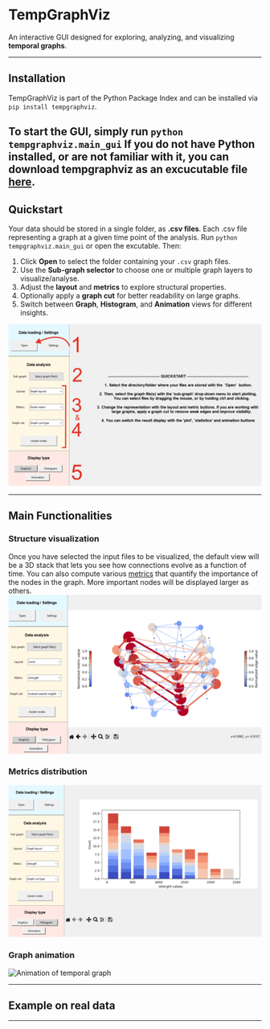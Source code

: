 # TempGraphViz
An interactive GUI designed for exploring, analyzing, and visualizing **temporal graphs**.

---
## Installation
TempGraphViz is part of the Python Package Index and can be installed via ```pip install tempgraphviz```.

To start the GUI, simply run ```python tempgraphviz.main_gui```
If you do not have Python installed, or are not familiar with it, you can download tempgraphviz as an excucutable file [here](link).
---

## Quickstart
Your data should be stored in a single folder, as **.csv files**. Each .csv file representing a graph at a given time point of the analysis.
Run ```python tempgraphviz.main_gui``` or open the excutable. Then:

1. Click **Open** to select the folder containing your `.csv` graph files.  
2. Use the **Sub-graph selector** to choose one or multiple graph layers to visualize/analyse.  
3. Adjust the **layout** and **metrics** to explore structural properties.  
4. Optionally apply a **graph cut** for better readability on large graphs.  
5. Switch between **Graph**, **Histogram**, and **Animation** views for different insights.

![image info](quickstart_numbered.png)

---
## Main Functionalities

### Structure visualization
Once you have selected the input files to be visualized, the default view will be a 3D stack that lets you see how connections evolve as a function of time.
You can also compute various [metrics](metrics.md) that quantify the importance of the nodes in the graph. More important nodes will be displayed larger as others.
![graph structure](3D_stack.png)

### Metrics distribution
![time_histogram](hist_evolution.png)

### Graph animation
![Animation of temporal graph](graph_animation.gif)


---

## Example on real data


---

